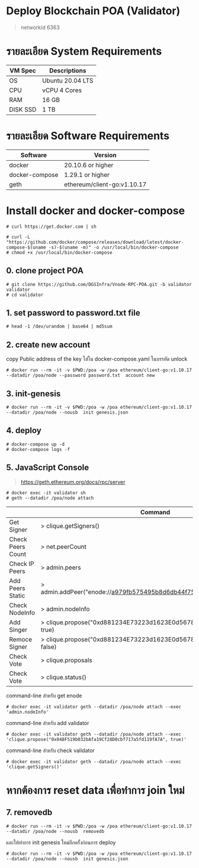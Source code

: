 # Deploy Blockchain POA (Validator)
> networkid 6363

# รายละเอียด System Requirements
|VM Spec  | Descriptions     |
|---------|------------------|
|OS       | Ubuntu 20.04 LTS |
|CPU      | vCPU 4 Cores     |
|RAM      | 16 GB            |
|DISK SSD | 1 TB             |

# รายละเอียด Software Requirements
| Software      | Version           |
|---------------|-------------------|
|docker         | 20.10.6 or higher |
|docker-compose | 1.29.1 or higher  |
|geth  | ethereum/client-go:v1.10.17 |

# Install docker and docker-compose
```
# curl https://get.docker.com | sh

# curl -L "https://github.com/docker/compose/releases/download/latest/docker-compose-$(uname -s)-$(uname -m)" -o /usr/local/bin/docker-compose
# chmod +x /usr/local/bin/docker-compose
```
## 0. clone project POA
```
# git clone https://github.com/DGSInfra/Vnode-RPC-POA.git -b validator validator
# cd validator
```

## 1. set password to password.txt file
```
# head -1 /dev/urandom | base64 | md5sum
```

## 2. create new account
copy Public address of the key ใส่ใน docker-compose.yaml ในบรรทัด unlock
```
# docker run --rm -it -v $PWD:/poa -w /poa ethereum/client-go:v1.10.17 --datadir /poa/node --password password.txt  account new
```

## 3. init-genesis
```
# docker run --rm -it -v $PWD:/poa -w /poa ethereum/client-go:v1.10.17 --datadir /poa/node --nousb  init genesis.json
```


## 4. deploy
```
# docker-compose up -d
# docker-compose logs -f
```

## 5. JavaScript Console

> https://geth.ethereum.org/docs/rpc/server

```
# docker exec -it validator sh
# geth --datadir /poa/node attach
```

|                   |                   Command                                             |
|-------------------|-----------------------------------------------------------------------|
|Get Signer         | > clique.getSigners()                                                 |
|Check Peers Count  | > net.peerCount                                                       |
|Check IP Peers     | > admin.peers                                                         |
|Add Peers Static   | > admin.addPeer("enode://a979fb575495b8d6db44f75@52.16.188.185:30303")|
|Check NodeInfo     | > admin.nodeInfo                                                      |
|Add Singer         | > clique.propose("0xd881234E73223d1623E0d56789942eA1c0B67890", true)  |
|Remoce Signer      | > clique.propose("0xd881234E73223d1623E0d56789942eA1c0B67890", false) |
|Check Vote         | > clique.proposals                                                    |
|Check Vote         | > clique.status()                                                    |

command-line สำหรับ get enode
```
# docker exec -it validator geth --datadir /poa/node attach --exec 'admin.nodeInfo'
```
command-line สำหรับ add validator
```
# docker exec -it validator geth --datadir /poa/node attach --exec 'clique.propose("0x048F519b032bAfa19Cf28D0cbf717a5fd119fA7A", true)'
```
command-line สำหรับ check validator
```
# docker exec -it validator geth --datadir /poa/node attach --exec 'clique.getSigners()'
```

# หากต้องการ reset data เพื่อทำการ join ใหม่
## 7. removedb
```
# docker run --rm -it -v $PWD:/poa -w /poa ethereum/client-go:v1.10.17 --datadir /poa/node --nousb  removedb
```
และให้ทำการ init genesis ใหม่อีกครั้งก่อนการ deploy
```
# docker run --rm -it -v $PWD:/poa -w /poa ethereum/client-go:v1.10.17 --datadir /poa/node --nousb  init genesis.json
```

